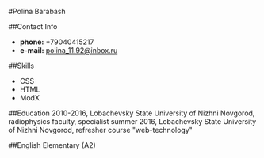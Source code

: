 #Polina Barabash

##Contact Info
* **phone:** +79040415217
* **e-mail:** polina_11.92@inbox.ru

##Skills
* CSS 
* HTML 
* ModX

##Education
2010-2016, Lobachevsky State University of Nizhni Novgorod, radiophysics faculty, specialist
summer 2016, Lobachevsky State University of Nizhni Novgorod, refresher course "web-technology"

##English
Elementary (A2) 